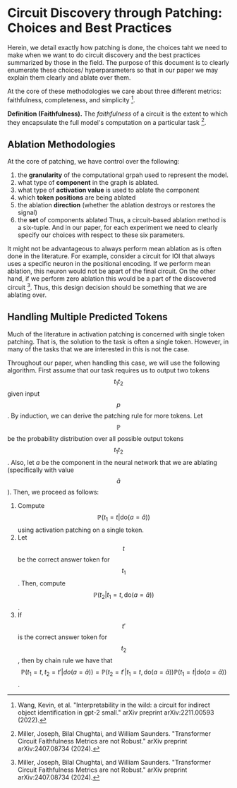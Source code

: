 # Circuit Discovery through Patching: Choices and Best Practices
Herein, we detail exactly how patching is done, the choices taht we need to make
when we want to do circuit discovery and the best practices summarized by those
in the field. The purpose of this document is to clearly enumerate these choices/
hyperparameters so that in our paper we may explain them clearly and ablate over them.

At the core of these methodologies we care about three different metrics: faithfulness,
completeness, and simplicity [^2].

**Definition (Faithfulness).** The *faithfulness* of a circuit is the extent to which
they encapsulate the full model's computation on a particular task [^1].

## Ablation Methodologies
At the core of patching, we have control over the following:
1. the **granularity** of the computational grpah used to represent the model.
2. what type of **component** in the graph is ablated.
3. what type of **activation value** is used to ablate the component
4. which **token positions** are being ablated
5. the ablation **direction** (whether the ablation destroys or restores the signal)
6. the **set** of components ablated
Thus, a circuit-based ablation method is a six-tuple. And in our paper, for each
experiment we need to clearly specify our choices with respect to these six parameters.

It might not be advantageous to always perform mean ablation as is often done in the
literature. For example, consider a circuit for IOI that always uses a specific neuron
in the positional encoding. If we perform mean ablation, this neuron would not be apart
of the final circuit. On the other hand, if we perform zero ablation this would be a part
of the discovered circuit [^1]. Thus, this design decision should be something that we
are ablating over. 

## Handling Multiple Predicted Tokens
Much of the literature in activation patching is concerned with single token patching.
That is, the solution to the task is often a single token. However, in many of the tasks
that we are interested in this is not the case. 

Throughout our paper, when handling this case, we will use the following algorithm. First
assume that our task requires us to output two tokens $$t_1t_2$$ given input $$p$$. By
induction, we can derive the patching rule for more tokens. Let $$\mathbb{P}$$ be the
probability distribution over all possible output tokens $$t_1t_2$$. Also, let $a$
be the component in the neural network that we are ablating (specifically with value
$$\hat a$$). Then, we proceed as follows:

1. Compute $$\mathbb{P}(t_1 = t | \text{do}(a = \hat a))$$ using activation patching
on a single token. 
2. Let $$t$$ be the correct answer token for $$t_1$$. Then, compute 
$$\mathbb{P}(t_2 | t_1 = t, \text{do}(a=\hat a))$$. 
3. If $$t'$$ is the correct answer token for $$t_2$$, then by chain rule we have
that $$\mathbb{P}(t_1 = t, t_2 = t' | do(a = \hat a)) = 
\mathbb{P}(t_2 = t' | t_1 = t, \text{do}(a=\hat a))
\mathbb{P}(t_1 = t | \text{do}(a=\hat a))$$.


[^1]: Miller, Joseph, Bilal Chughtai, and William Saunders. "Transformer Circuit Faithfulness Metrics are not Robust." arXiv preprint arXiv:2407.08734 (2024).

[^2]: Wang, Kevin, et al. "Interpretability in the wild: a circuit for indirect object identification in gpt-2 small." arXiv preprint arXiv:2211.00593 (2022).